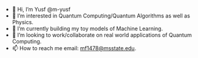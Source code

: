 - 👋 Hi, I’m Yusf @m-yusf
- 👀 I’m interested in Quantum Computing/Quantum Algorithms as well as Physics.
- 🌱 I’m currently building my toy models of Machine Learning.
- 💞️ I’m looking to work/collaborate on real world applications of Quantum Computing.
- 📫 How to reach me email: mf1478@msstate.edu.

<!---
faroukyusf/faroukyusf is a ✨ special ✨ repository because its `README.md` (this file) appears on your GitHub profile.
You can click the Preview link to take a look at your changes.
--->
